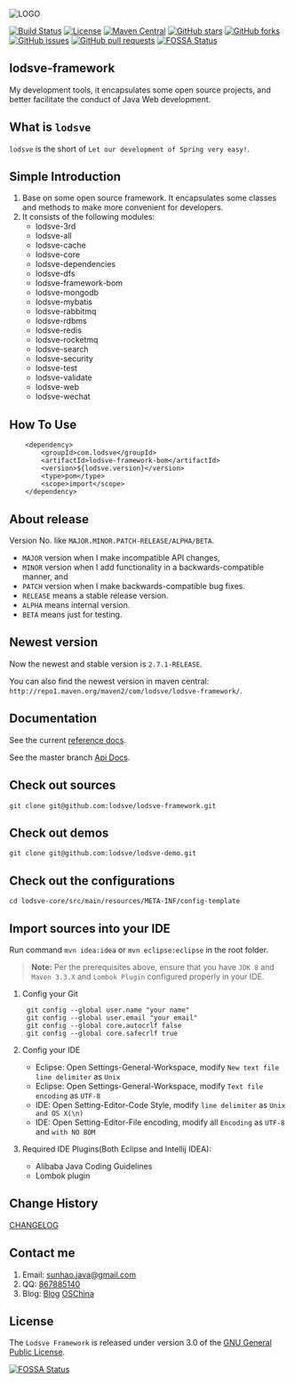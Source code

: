 ![LOGO](images/logo.png "lodsve-framework")

[![Build Status](https://travis-ci.org/lodsve/lodsve-framework.svg?branch=master)](https://travis-ci.org/lodsve/lodsve-framework)
[![License](https://img.shields.io/badge/license-GPLv3-yellowgreen.svg)]()
[![Maven Central](https://img.shields.io/maven-central/v/com.lodsve/lodsve-framework.svg)](https://search.maven.org/artifact/com.lodsve/lodsve-framework)
[![GitHub stars](https://img.shields.io/github/stars/lodsve/lodsve-framework.svg)](https://github.com/lodsve/lodsve-framework/stargazers)
[![GitHub forks](https://img.shields.io/github/forks/lodsve/lodsve-framework.svg)](https://github.com/lodsve/lodsve-framework/network)
[![GitHub issues](https://img.shields.io/github/issues/lodsve/lodsve-framework.svg)](https://github.com/lodsve/lodsve-framework/issues)
[![GitHub pull requests](https://img.shields.io/github/issues-pr/lodsve/lodsve-framework.svg)](https://github.com/lodsve/lodsve-framework/pulls)
[![FOSSA Status](https://app.fossa.io/api/projects/git%2Bgithub.com%2Flodsve%2Flodsve-framework.svg?type=shield)](https://app.fossa.io/projects/git%2Bgithub.com%2Flodsve%2Flodsve-framework?ref=badge_shield)

## lodsve-framework
My development tools, it encapsulates some open source projects, and better facilitate the conduct of Java Web development.

## What is `lodsve`
`lodsve` is the short of `Let our development of Spring very easy!`.

## Simple Introduction
1. Base on some open source framework. It encapsulates some classes and methods to make more convenient for developers.
2. It consists of the following modules:
    - lodsve-3rd
    - lodsve-all
    - lodsve-cache
    - lodsve-core
    - lodsve-dependencies
    - lodsve-dfs
    - lodsve-framework-bom
    - lodsve-mongodb
    - lodsve-mybatis
    - lodsve-rabbitmq
    - lodsve-rdbms
    - lodsve-redis
    - lodsve-rocketmq
    - lodsve-search
    - lodsve-security
    - lodsve-test
    - lodsve-validate
    - lodsve-web
    - lodsve-wechat

## How To Use

        <dependency>
            <groupId>com.lodsve</groupId>
            <artifactId>lodsve-framework-bom</artifactId>
            <version>${lodsve.version}</version>
            <type>pom</type>
            <scope>import</scope>
        </dependency>
    
## About release
Version No. like `MAJOR.MINOR.PATCH-RELEASE/ALPHA/BETA`.

- `MAJOR` version when I make incompatible API changes,
- `MINOR` version when I add functionality in a backwards-compatible manner, and
- `PATCH` version when I make backwards-compatible bug fixes.
- `RELEASE` means a stable release version.
- `ALPHA` means internal version.
- `BETA` means just for testing.    
    
## Newest version
Now the newest and stable version is `2.7.1-RELEASE`.

You can also find the newest version in maven central: `http://repo1.maven.org/maven2/com/lodsve/lodsve-framework/`.
    
## Documentation
See the current [reference docs][].

See the master branch [Api Docs][].

## Check out sources
`git clone git@github.com:lodsve/lodsve-framework.git`

## Check out demos
`git clone git@github.com:lodsve/lodsve-demo.git`

## Check out the configurations
`cd lodsve-core/src/main/resources/META-INF/config-template`

## Import sources into your IDE
Run command `mvn idea:idea` or `mvn eclipse:eclipse` in the root folder.
> **Note:** Per the prerequisites above, ensure that you have `JDK 8` and `Maven 3.3.X` and `Lombok Plugin` configured properly in your IDE.

1. Config your Git 
    
        git config --global user.name "your name"
        git config --global user.email "your email"
        git config --global core.autocrlf false
        git config --global core.safecrlf true
2. Config your IDE
    - Eclipse: Open Settings-General-Workspace, modify `New text file line delimiter` as `Unix`
    - Eclipse: Open Settings-General-Workspace, modify `Text file encoding` as `UTF-8`
    - IDE: Open Setting-Editor-Code Style, modify `line delimiter` as `Unix and OS X(\n)`
    - IDE: Open Setting-Editor-File encoding, modify all `Encoding` as `UTF-8` and `with NO BOM`
3. Required IDE Plugins(Both Eclipse and Intellij IDEA):
    - Alibaba Java Coding Guidelines
    - Lombok plugin    

## Change History
[CHANGELOG][]

## Contact me
1. Email: sunhao.java@gmail.com
2. QQ: [867885140][]
3. Blog: [Blog][] [OSChina][]

## License
The `Lodsve Framework` is released under version 3.0 of the [GNU General Public License][].

[![FOSSA Status](https://app.fossa.io/api/projects/git%2Bgithub.com%2Flodsve%2Flodsve-framework.svg?type=large)](https://app.fossa.io/projects/git%2Bgithub.com%2Flodsve%2Flodsve-framework?ref=badge_large)

[GNU GENERAL PUBLIC LICENSE]: https://opensource.org/licenses/GPL-3.0
[CHANGELOG]: https://github.com/lodsve/lodsve-framework/blob/master/CHANGELOG.md
[Blog]: https://www.crazy-coder.cn
[OSChina]: https://my.oschina.net/sunhaojava
[867885140]: http://wpa.qq.com/msgrd?v=3&uin=867885140&site=qq&menu=yes
[reference docs]: https://helps.lodsve.com/
[Api Docs]: https://apidoc.gitee.com/lodsve/lodsve-framework/
